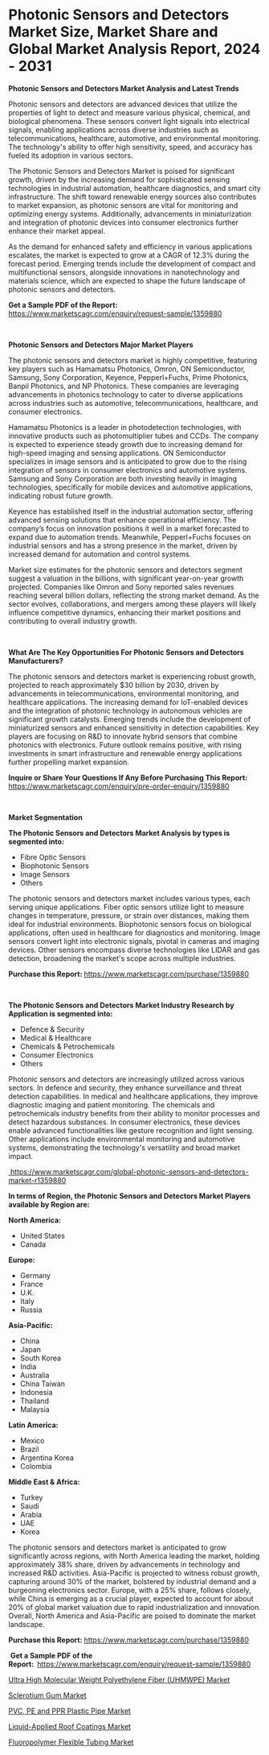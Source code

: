 <p><h1>Photonic Sensors and Detectors Market Size, Market Share and Global Market Analysis Report, 2024 - 2031</h1></p><p><strong>Photonic Sensors and Detectors Market Analysis and Latest Trends</strong></p>
<p><p>Photonic sensors and detectors are advanced devices that utilize the properties of light to detect and measure various physical, chemical, and biological phenomena. These sensors convert light signals into electrical signals, enabling applications across diverse industries such as telecommunications, healthcare, automotive, and environmental monitoring. The technology's ability to offer high sensitivity, speed, and accuracy has fueled its adoption in various sectors.</p><p>The Photonic Sensors and Detectors Market is poised for significant growth, driven by the increasing demand for sophisticated sensing technologies in industrial automation, healthcare diagnostics, and smart city infrastructure. The shift toward renewable energy sources also contributes to market expansion, as photonic sensors are vital for monitoring and optimizing energy systems. Additionally, advancements in miniaturization and integration of photonic devices into consumer electronics further enhance their market appeal.</p><p>As the demand for enhanced safety and efficiency in various applications escalates, the market is expected to grow at a CAGR of 12.3% during the forecast period. Emerging trends include the development of compact and multifunctional sensors, alongside innovations in nanotechnology and materials science, which are expected to shape the future landscape of photonic sensors and detectors.</p></p>
<p><strong>Get a Sample PDF of the Report:&nbsp;</strong> <a href="https://www.marketscagr.com/enquiry/request-sample/1359880">https://www.marketscagr.com/enquiry/request-sample/1359880</a></p>
<p>&nbsp;</p>
<p><strong>Photonic Sensors and Detectors Major Market Players</strong></p>
<p><p>The photonic sensors and detectors market is highly competitive, featuring key players such as Hamamatsu Photonics, Omron, ON Semiconductor, Samsung, Sony Corporation, Keyence, Pepperl+Fuchs, Prime Photonics, Banpil Photonics, and NP Photonics. These companies are leveraging advancements in photonics technology to cater to diverse applications across industries such as automotive, telecommunications, healthcare, and consumer electronics.</p><p>Hamamatsu Photonics is a leader in photodetection technologies, with innovative products such as photomultiplier tubes and CCDs. The company is expected to experience steady growth due to increasing demand for high-speed imaging and sensing applications. ON Semiconductor specializes in image sensors and is anticipated to grow due to the rising integration of sensors in consumer electronics and automotive systems. Samsung and Sony Corporation are both investing heavily in imaging technologies, specifically for mobile devices and automotive applications, indicating robust future growth.</p><p>Keyence has established itself in the industrial automation sector, offering advanced sensing solutions that enhance operational efficiency. The company’s focus on innovation positions it well in a market forecasted to expand due to automation trends. Meanwhile, Pepperl+Fuchs focuses on industrial sensors and has a strong presence in the market, driven by increased demand for automation and control systems.</p><p>Market size estimates for the photonic sensors and detectors segment suggest a valuation in the billions, with significant year-on-year growth projected. Companies like Omron and Sony reported sales revenues reaching several billion dollars, reflecting the strong market demand. As the sector evolves, collaborations, and mergers among these players will likely influence competitive dynamics, enhancing their market positions and contributing to overall industry growth.</p></p>
<p>&nbsp;</p>
<p><strong>What Are The Key Opportunities For Photonic Sensors and Detectors Manufacturers?</strong></p>
<p><p>The photonic sensors and detectors market is experiencing robust growth, projected to reach approximately $30 billion by 2030, driven by advancements in telecommunications, environmental monitoring, and healthcare applications. The increasing demand for IoT-enabled devices and the integration of photonic technology in autonomous vehicles are significant growth catalysts. Emerging trends include the development of miniaturized sensors and enhanced sensitivity in detection capabilities. Key players are focusing on R&D to innovate hybrid sensors that combine photonics with electronics. Future outlook remains positive, with rising investments in smart infrastructure and renewable energy applications further propelling market expansion.</p></p>
<p><strong>Inquire or Share Your Questions If Any Before Purchasing This Report:</strong> <a href="https://www.marketscagr.com/enquiry/pre-order-enquiry/1359880">https://www.marketscagr.com/enquiry/pre-order-enquiry/1359880</a></p>
<p>&nbsp;</p>
<p><strong>Market Segmentation</strong></p>
<p><strong>The Photonic Sensors and Detectors Market Analysis by types is segmented into:</strong></p>
<p><ul><li>Fibre Optic Sensors</li><li>Biophotonic Sensors</li><li>Image Sensors</li><li>Others</li></ul></p>
<p><p>The photonic sensors and detectors market includes various types, each serving unique applications. Fiber optic sensors utilize light to measure changes in temperature, pressure, or strain over distances, making them ideal for industrial environments. Biophotonic sensors focus on biological applications, often used in healthcare for diagnostics and monitoring. Image sensors convert light into electronic signals, pivotal in cameras and imaging devices. Other sensors encompass diverse technologies like LIDAR and gas detection, broadening the market's scope across multiple industries.</p></p>
<p><strong>Purchase this Report:&nbsp;</strong><a href="https://www.marketscagr.com/purchase/1359880">https://www.marketscagr.com/purchase/1359880</a></p>
<p>&nbsp;</p>
<p><strong>The Photonic Sensors and Detectors Market Industry Research by Application is segmented into:</strong></p>
<p><ul><li>Defence & Security</li><li>Medical & Healthcare</li><li>Chemicals & Petrochemicals</li><li>Consumer Electronics</li><li>Others</li></ul></p>
<p><p>Photonic sensors and detectors are increasingly utilized across various sectors. In defence and security, they enhance surveillance and threat detection capabilities. In medical and healthcare applications, they improve diagnostic imaging and patient monitoring. The chemicals and petrochemicals industry benefits from their ability to monitor processes and detect hazardous substances. In consumer electronics, these devices enable advanced functionalities like gesture recognition and light sensing. Other applications include environmental monitoring and automotive systems, demonstrating the technology's versatility and broad market impact.</p></p>
<p><a href="https://www.marketscagr.com/global-photonic-sensors-and-detectors-market-r1359880">&nbsp;https://www.marketscagr.com/global-photonic-sensors-and-detectors-market-r1359880</a></p>
<p><strong>In terms of Region, the Photonic Sensors and Detectors Market Players available by Region are:</strong></p>
<p>
    <p> <strong> North America: </strong>
        <ul>
            <li>United States</li>
            <li>Canada</li>
        </ul>
        </p> 
    <p> <strong> Europe: </strong>
        <ul>
            <li>Germany</li>
            <li>France</li>
            <li>U.K.</li>
            <li>Italy</li>
            <li>Russia</li>
        </ul>
        </p> 
    <p> <strong> Asia-Pacific: </strong>
        <ul>
            <li>China</li>
            <li>Japan</li>
            <li>South Korea</li>
            <li>India</li>
            <li>Australia</li>
            <li>China Taiwan</li>
            <li>Indonesia</li>
            <li>Thailand</li>
            <li>Malaysia</li>
        </ul>
        </p> 
    <p> <strong> Latin America: </strong>
        <ul>
            <li>Mexico</li>
            <li>Brazil</li>
            <li>Argentina Korea</li>
            <li>Colombia</li>
        </ul>
        </p> 
    <p> <strong> Middle East & Africa: </strong>
        <ul>
            <li>Turkey</li>
            <li>Saudi</li>
            <li>Arabia</li>
            <li>UAE</li>
            <li>Korea</li>
        </ul>
    </p>
    </p>
<p><p>The photonic sensors and detectors market is anticipated to grow significantly across regions, with North America leading the market, holding approximately 38% share, driven by advancements in technology and increased R&D activities. Asia-Pacific is projected to witness robust growth, capturing around 30% of the market, bolstered by industrial demand and a burgeoning electronics sector. Europe, with a 25% share, follows closely, while China is emerging as a crucial player, expected to account for about 20% of global market valuation due to rapid industrialization and innovation. Overall, North America and Asia-Pacific are poised to dominate the market landscape.</p></p>
<p><strong>Purchase this Report: </strong><a href="https://www.marketscagr.com/purchase/1359880">https://www.marketscagr.com/purchase/1359880</a></p>
<p>&nbsp;<strong>Get a Sample PDF of the Report:&nbsp;&nbsp;</strong><a href="https://www.marketscagr.com/enquiry/request-sample/1359880">https://www.marketscagr.com/enquiry/request-sample/1359880</a></p>
<p><strong></strong></p>
<p><p><a href="https://issuu.com/reportprime-2/docs/ultra-high-molecular-weight-polyeth_735f8580b8cabf">Ultra High Molecular Weight Polyethylene Fiber (UHMWPE) Market</a></p><p><a href="https://www.linkedin.com/pulse/insights-sclerotium-gum-market-players-size-geographical-regions-uzf4e?trackingId=ix3ruc4JTN6x7S0dUsDW3w%3D%3D">Sclerotium Gum Market</a></p><p><a href="https://www.linkedin.com/pulse/global-pvc-pe-ppr-plastic-pipe-market-opportunities-forecast-yz3hf?trackingId=nta%2BN1AfThO%2BXFpaPFbGPA%3D%3D">PVC, PE and PPR Plastic Pipe Market</a></p><p><a href="https://github.com/Krish2023na/Market-Research-Report-List-6/blob/main/liquid-applied-roof-coatings-market.md">Liquid-Applied Roof Coatings Market</a></p><p><a href="https://issuu.com/reportprime-2/docs/fluoropolymer-flexible-tubing-marke_38c78fbde8f39f">Fluoropolymer Flexible Tubing Market</a></p></p>